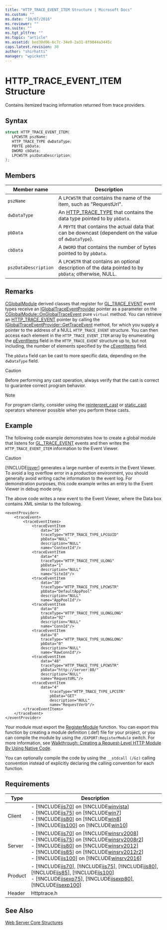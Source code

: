 ```yaml
---
title: "HTTP_TRACE_EVENT_ITEM Structure | Microsoft Docs"
ms.custom: ""
ms.date: "10/07/2016"
ms.reviewer: ""
ms.suite: ""
ms.tgt_pltfrm: ""
ms.topic: "article"
ms.assetid: bed30d06-6c7c-34e9-2a31-8f9044a3445c
caps.latest.revision: 30
author: "shirhatti"
manager: "wpickett"
---
```

# HTTP_TRACE_EVENT_ITEM Structure
Contains itemized tracing information returned from trace providers.  
  
## Syntax  
  
```cpp  
struct HTTP_TRACE_EVENT_ITEM{  
   LPCWSTR pszName;  
   HTTP_TRACE_TYPE dwDataType;  
   PBYTE pbData;  
   DWORD cbData;  
   LPCWSTR pszDataDescription;  
};  
```  
  
## Members  
  
|Member name|Description|  
|-----------------|-----------------|  
|`pszName`|A `LPCWSTR` that contains the name of the item, such as "RequestUrl".|  
|`dwDataType`|An [HTTP_TRACE_TYPE](../../../webdevelopment-reference\native-code-api\webdev-native-api-reference/http-trace-type-enumeration.md) that contains the data type pointed to by `pbData`.|  
|`pbData`|A `PBYTE` that contains the actual data that can be downcast (dependent on the value of `dwDataType`).|  
|`cbData`|A `DWORD` that contains the number of bytes pointed to by `pbData`.|  
|`pszDataDescription`|A `LPCWSTR` that contains an optional description of the data pointed to by `pbData`; otherwise, NULL.|  
  
## Remarks  
 [CGlobalModule](../../../webdevelopment-reference\native-code-api\webdev-native-api-reference/cglobalmodule-class.md) derived classes that register for [GL_TRACE_EVENT](../../../webdevelopment-reference\native-code-api\webdev-native-api-reference/request-processing-constants.md) event types receive an [IGlobalTraceEventProvider](../../../webdevelopment-reference\native-code-api\webdev-native-api-reference/iglobaltraceeventprovider-interface.md) pointer as a parameter on the [CGlobalModule::OnGlobalTraceEvent](../../../webdevelopment-reference\native-code-api\webdev-native-api-reference/cglobalmodule-onglobaltraceevent-method.md) pure `virtual` method. You can retrieve an [HTTP_TRACE_EVENT](../../../webdevelopment-reference\native-code-api\webdev-native-api-reference/http-trace-event-structure.md) pointer by calling the [IGlobalTraceEventProvider::GetTraceEvent](../../../webdevelopment-reference\native-code-api\webdev-native-api-reference/iglobaltraceeventprovider-gettraceevent-method.md) method, for which you supply a pointer to the address of a NULL `HTTP_TRACE_EVENT` structure. You can then access each element in the `HTTP_TRACE_EVENT_ITEM` array by enumerating the [pEventItems](../../../webdevelopment-reference\native-code-api\webdev-native-api-reference/http-trace-event-structure.md) field in the `HTTP_TRACE_EVENT` structure up to, but not including, the number of elements specified by the [cEventItems](../../../webdevelopment-reference\native-code-api\webdev-native-api-reference/http-trace-event-structure.md) field.  
  
 The `pbData` field can be cast to more specific data, depending on the `dwDataType` field.  
  
> [!CAUTION]
>  Before performing any cast operation, always verify that the cast is correct to guarantee correct program behavior.  
  
> [!NOTE]
>  For program clarity, consider using the [reinterpret_cast](http://go.microsoft.com/fwlink/?LinkId=57573) or [static_cast](http://go.microsoft.com/fwlink/?LinkId=57557) operators whenever possible when you perform these casts.  
  
## Example  
 The following code example demonstrates how to create a global module that listens for [GL_TRACE_EVENT](../../../webdevelopment-reference\native-code-api\webdev-native-api-reference/request-processing-constants.md) events and then writes the `HTTP_TRACE_EVENT_ITEM` information to the Event Viewer.  
  
> [!CAUTION]
>  [!INCLUDE[iisver](../../../wmi-provider/includes/iisver-md.md)] generates a large number of events in the Event Viewer. To avoid a log overflow error in a production environment, you should generally avoid writing cache information to the event log. For demonstration purposes, this code example writes an entry to the Event Viewer in debug mode only.  
  
<!-- TODO: review snippet reference  [!CODE [Structs#3](Structs#3)]  -->  
  
 The above code writes a new event to the Event Viewer, where the Data box contains XML similar to the following.  
  
```  
<eventProvider>  
    <traceEvent>  
        <traceEventItems>  
            <traceEventItem   
                data="16"   
                traceType="HTTP_TRACE_TYPE_LPCGUID"   
                pbData="NULL"   
                description="NULL"   
                name="ContextId"/>  
            <traceEventItem   
                data="4"   
                traceType="HTTP_TRACE_TYPE_ULONG"   
                pbData="1"   
                description="NULL"   
                name="SiteId"/>  
            <traceEventItem   
                data="30"   
                traceType="HTTP_TRACE_TYPE_LPCWSTR"   
                pbData="DefaultAppPool"   
                description="NULL"   
                name="AppPoolId"/>  
            <traceEventItem   
                data="8"   
                traceType="HTTP_TRACE_TYPE_ULONGLONG"   
                pbData="92"   
                description="NULL"   
                name="ConnId"/>  
            <traceEventItem   
                data="8"   
                traceType="HTTP_TRACE_TYPE_ULONGLONG"   
                pbData="0"   
                description="NULL"   
                name="RawConnId"/>  
            <traceEventItem   
                data="48"   
                traceType="HTTP_TRACE_TYPE_LPCWSTR"   
                pbData="http://server:80/"   
                description="NULL"   
                name="RequestURL"/>  
            <traceEventItem   
                data="4"   
                    traceType="HTTP_TRACE_TYPE_LPCSTR"   
                    pbData="GET"   
                    description="NULL"   
                    name="RequestVerb"/>  
        </traceEventItems>  
    </traceEvent>  
</eventProvider>  
```  
  
 Your module must export the [RegisterModule](../../../webdevelopment-reference\native-code-api\webdev-native-api-reference/pfn-registermodule-function.md) function. You can export this function by creating a module definition (.def) file for your project, or you can compile the module by using the `/EXPORT:RegisterModule` switch. For more information, see [Walkthrough: Creating a Request-Level HTTP Module By Using Native Code](../../../webdevelopment-reference\native-code-development-overview\native-code-dev-overview/walkthrough-creating-a-request-level-http-module-by-using-native-code.md).  
  
 You can optionally compile the code by using the `__stdcall (/Gz)` calling convention instead of explicitly declaring the calling convention for each function.  
  
## Requirements  
  
|Type|Description|  
|----------|-----------------|  
|Client|-   [!INCLUDE[iis70](../../../wmi-provider/includes/iis70-md.md)] on [!INCLUDE[winvista](../../../wmi-provider/includes/winvista-md.md)]<br />-   [!INCLUDE[iis75](../../../wmi-provider/includes/iis75-md.md)] on [!INCLUDE[win7](../../../wmi-provider/includes/win7-md.md)]<br />-   [!INCLUDE[iis80](../../../wmi-provider/includes/iis80-md.md)] on [!INCLUDE[win8](../../../wmi-provider/includes/win8-md.md)]<br />-   [!INCLUDE[iis100](../../../wmi-provider/includes/iis100-md.md)] on [!INCLUDE[win10](../../../wmi-provider/includes/win10-md.md)]|  
|Server|-   [!INCLUDE[iis70](../../../wmi-provider/includes/iis70-md.md)] on [!INCLUDE[winsrv2008](../../../wmi-provider/includes/winsrv2008-md.md)]<br />-   [!INCLUDE[iis75](../../../wmi-provider/includes/iis75-md.md)] on [!INCLUDE[winsrv2008r2](../../../wmi-provider/includes/winsrv2008r2-md.md)]<br />-   [!INCLUDE[iis80](../../../wmi-provider/includes/iis80-md.md)] on [!INCLUDE[winsrv2012](../../../wmi-provider/includes/winsrv2012-md.md)]<br />-   [!INCLUDE[iis85](../../../wmi-provider/includes/iis85-md.md)] on [!INCLUDE[winsrv2012r2](../../../wmi-provider/includes/winsrv2012r2-md.md)]<br />-   [!INCLUDE[iis100](../../../wmi-provider/includes/iis100-md.md)] on [!INCLUDE[winsrv2016](../../../wmi-provider/includes/winsrv2016-md.md)]|  
|Product|-   [!INCLUDE[iis70](../../../wmi-provider/includes/iis70-md.md)], [!INCLUDE[iis75](../../../wmi-provider/includes/iis75-md.md)], [!INCLUDE[iis80](../../../wmi-provider/includes/iis80-md.md)], [!INCLUDE[iis85](../../../wmi-provider/includes/iis85-md.md)], [!INCLUDE[iis100](../../../wmi-provider/includes/iis100-md.md)]<br />-   [!INCLUDE[iisexp75](../../../webdevelopment-reference\native-code-api\webdev-native-api-reference/includes/iisexp75-md.md)], [!INCLUDE[iisexp80](../../../webdevelopment-reference\native-code-api\webdev-native-api-reference/includes/iisexp80-md.md)], [!INCLUDE[iisexp100](../../../webdevelopment-reference\native-code-api\webdev-native-api-reference/includes/iisexp100-md.md)]|  
|Header|Httptrace.h|  
  
## See Also  
 [Web Server Core Structures](../../../webdevelopment-reference\native-code-api\webdev-native-api-reference/web-server-core-structures.md)